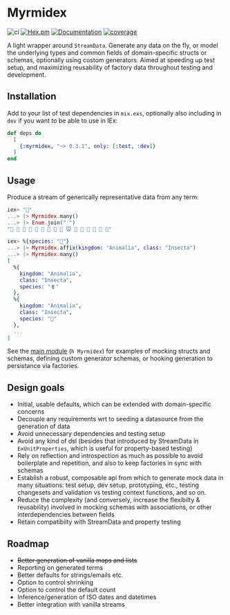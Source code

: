 # Myrmidex

![ci](https://github.com/jhwls/myrmidex/actions/workflows/ci.yml/badge.svg?event=push)
[![Hex.pm](https://img.shields.io/hexpm/v/myrmidex.svg)](https://hex.pm/packages/myrmidex)
[![Documentation](https://img.shields.io/badge/docs-grey)](https://hexdocs.pm/myrmidex)
[![coverage](https://codecov.io/gh/jHwls/myrmidex/graph/badge.svg?token=LKU73RD6E6)](https://codecov.io/gh/jHwls/myrmidex)

A light wrapper around `StreamData`. Generate any data on the fly, or model
the underlying types and common fields of domain-specific structs or schemas,
optionally using custom generators. Aimed at speeding up test setup, and
maximizing reusability of factory data throughout testing and development.

## Installation

Add to your list of test dependencies in `mix.exs`, optionally also including
in `dev` if you want to be able to use in IEx:

```elixir
def deps do
  [
    {:myrmidex, "~> 0.3.1", only: [:test, :dev]}
  ]
end
```

## Usage

Produce a stream of generically representative data from any term:

```elixir
iex> "🐜"
...> |> Myrmidex.many()
...> |> Enum.join(" ")
"🐩 🐰 🐡 🐂 🐏 🐁 🐋 🐤 🐪 🐭 🐏 🐨 🐋 🐁 🐚 🐤"

iex> %{species: "🐜"}
...> |> Myrmidex.affix(kingdom: "Animalia", class: "Insecta")
...> |> Myrmidex.many()
[
  %{
    kingdom: "Animalia",
    class: "Insecta",
    species: "🪰"
  },
  %{
    kingdom: "Animalia",
    class: "Insecta",
    species: "🐞"
  },
  ...
]

```

See the [main module](https://hexdocs.pm/myrmidex/Myrmidex.html) (`h Myrmidex`) for examples of mocking
structs and schemas, defining custom generator schemas, or hooking
generation to persistance via factories.

## Design goals

- Initial, usable defaults, which can be extended with domain-specific
  concerns
- Decouple any requirements wrt to seeding a datasource from the generation
  of data
- Avoid unnecessary dependencies and testing setup
- Avoid any kind of dsl (besides that introduced by StreamData in
  `ExUnitProperties`, which is useful for property-based testing)
- Rely on reflection and introspection as much as possible to avoid boilerplate
  and repetition, and also to keep factories in sync with schemas
- Establish a robust, composable api from which to generate mock data
  in many situations: test setup, dev setup, prototyping, etc., testing
  changesets and validation vs testing context functions, and so on.
- Reduce the complexity (and conversely, increase the flexibilty &
  reusability) involved in mocking schemas with associations, or other
  interdependencies between fields
- Retain compatibilty with StreamData and property testing

## Roadmap

- ~~Better generation of vanilla maps and lists~~
- Reporting on generated terms
- Better defaults for strings/emails etc.
- Option to control shrinking
- Option to control the default count
- Inference/generation of ISO dates and datetimes
- Better integration with vanilla streams
